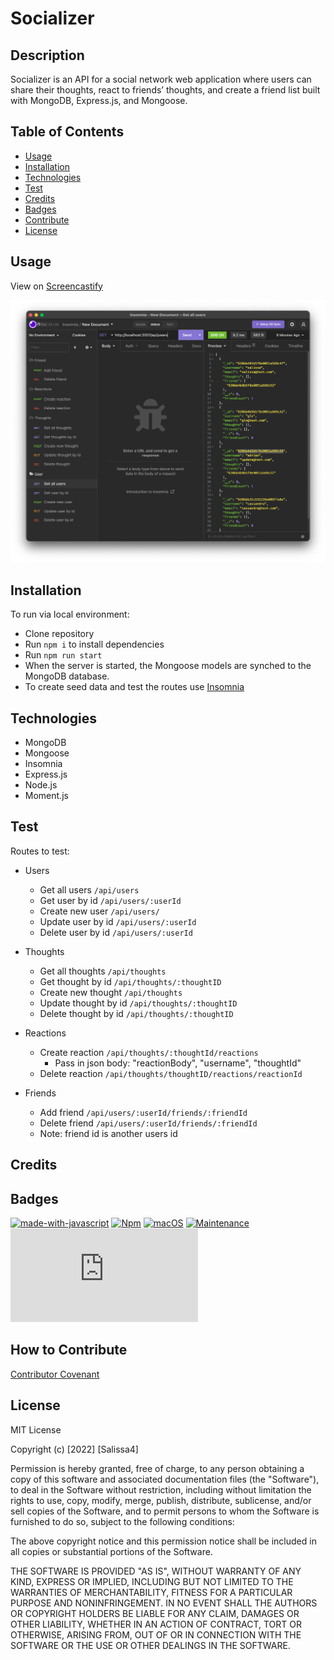 # Socializer

## Description

Socializer is an API for a social network web application where users can share their thoughts, react to friends’ thoughts, and create a friend list built with MongoDB, Express.js, and Mongoose. 

## Table of Contents

- [Usage](#usage)
- [Installation](#installation)
- [Technologies](#technologies)
- [Test](#test)
- [Credits](#credits)
- [Badges](#badges)
- [Contribute](#how-to-contribute)
- [License](#license)

## Usage

View on [Screencastify]() 

![Socializer](./assets/demo.png)

## Installation

To run via local environment:
- Clone repository
- Run `npm i` to install dependencies
- Run `npm run start`
- When the server is started, the Mongoose models are synched to the MongoDB database.
- To create seed data and test the routes use [Insomnia](https://insomnia.rest/)

## Technologies
- MongoDB
- Mongoose
- Insomnia
- Express.js
- Node.js
- Moment.js

## Test

Routes to test:
- Users
    - Get all users `/api/users`
    - Get user by id `/api/users/:userId`
    - Create new user `/api/users/` 
    - Update user by id `/api/users/:userId`
    - Delete user by id `/api/users/:userId`

- Thoughts
    - Get all thoughts `/api/thoughts`
    - Get thought by id `/api/thoughts/:thoughtID`
    - Create new thought `/api/thoughts`
    - Update thought by id `/api/thoughts/:thoughtID`
    - Delete thought by id `/api/thoughts/:thoughtID`

- Reactions
    - Create reaction `/api/thoughts/:thoughtId/reactions`
        * Pass in json body: "reactionBody", "username", "thoughtId"
    - Delete reaction `/api/thoughts/thoughtID/reactions/reactionId`

- Friends
    - Add friend `/api/users/:userId/friends/:friendId`
    - Delete friend `/api/users/:userId/friends/:friendId`
    * Note: friend id is another users id

## Credits



## Badges

[![made-with-javascript](https://img.shields.io/badge/Made%20with-JavaScript-1f425f.svg)](https://www.javascript.com)
[![Npm](https://badgen.net/badge/icon/npm?icon=npm&label)](https://https://npmjs.com/)
[![macOS](https://svgshare.com/i/ZjP.svg)](https://svgshare.com/i/ZjP.svg)
[![Maintenance](https://img.shields.io/badge/Maintained%3F-no-red.svg)](https://bitbucket.org/lbesson/ansi-colors)
[![GitHub license](https://badgen.net/github/license/Naereen/Strapdown.js)](https://github.com/Naereen/StrapDown.js/blob/master/LICENSE)

## How to Contribute

[Contributor Covenant](https://www.contributor-covenant.org/) 

## License

MIT License

Copyright (c) [2022] [Salissa4]

Permission is hereby granted, free of charge, to any person obtaining a copy
of this software and associated documentation files (the "Software"), to deal
in the Software without restriction, including without limitation the rights
to use, copy, modify, merge, publish, distribute, sublicense, and/or sell
copies of the Software, and to permit persons to whom the Software is
furnished to do so, subject to the following conditions:

The above copyright notice and this permission notice shall be included in all
copies or substantial portions of the Software.

THE SOFTWARE IS PROVIDED "AS IS", WITHOUT WARRANTY OF ANY KIND, EXPRESS OR
IMPLIED, INCLUDING BUT NOT LIMITED TO THE WARRANTIES OF MERCHANTABILITY,
FITNESS FOR A PARTICULAR PURPOSE AND NONINFRINGEMENT. IN NO EVENT SHALL THE
AUTHORS OR COPYRIGHT HOLDERS BE LIABLE FOR ANY CLAIM, DAMAGES OR OTHER
LIABILITY, WHETHER IN AN ACTION OF CONTRACT, TORT OR OTHERWISE, ARISING FROM,
OUT OF OR IN CONNECTION WITH THE SOFTWARE OR THE USE OR OTHER DEALINGS IN THE
SOFTWARE.
